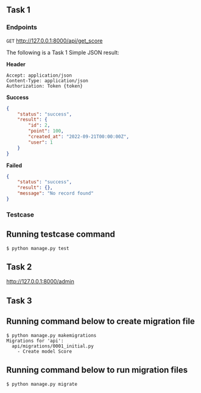 ## Task 1

### Endpoints
<code>GET</code> http://127.0.0.1:8000/api/get_score

The following is a Task 1 Simple JSON result:

**Header**

	Accept: application/json
	Content-Type: application/json
	Authorization: Token {token}

**Success**
```JSON
{
    "status": "success",
    "result": {
        "id": 2,
        "point": 100,
        "created_at": "2022-09-21T00:00:00Z",
        "user": 1
    }
}
```

**Failed**
```JSON
{
    "status": "success",
    "result": {},
    "message": "No record found"
}
```

### Testcase

Running testcase command
--------------------------

```
$ python manage.py test
```

## Task 2
http://127.0.0.1:8000/admin

## Task 3

Running command below to create migration file
--------------------------

```
$ python manage.py makemigrations
Migrations for 'api':
  api/migrations/0001_initial.py
    - Create model Score
```

Running command below to run migration files
--------------------------

```
$ python manage.py migrate
```